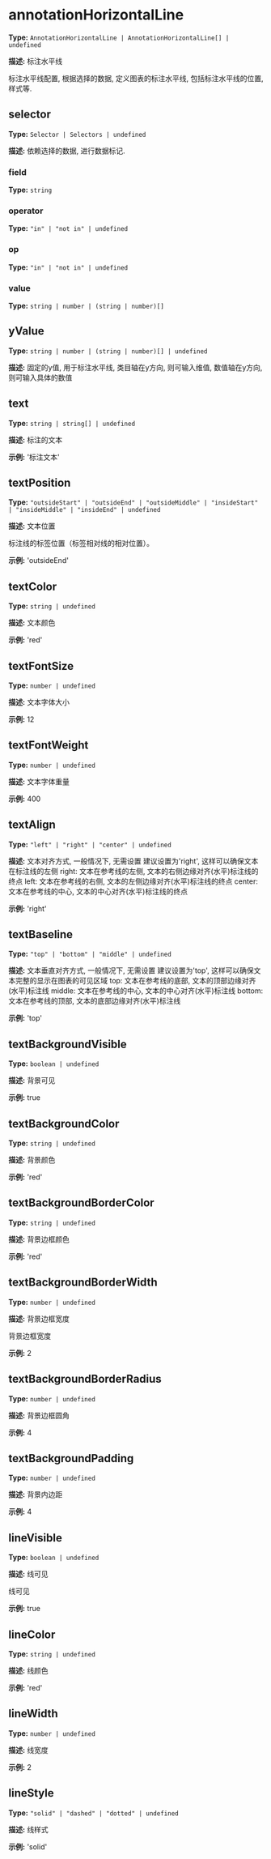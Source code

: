 # annotationHorizontalLine

**Type:** `AnnotationHorizontalLine | AnnotationHorizontalLine[] | undefined`

**描述:**
标注水平线
  
  标注水平线配置, 根据选择的数据, 定义图表的标注水平线, 包括标注水平线的位置, 样式等.


## selector

**Type:** `Selector | Selectors | undefined`

**描述:**
依赖选择的数据, 进行数据标记.


### field

**Type:** `string`

### operator

**Type:** `"in" | "not in" | undefined`

### op

**Type:** `"in" | "not in" | undefined`

### value

**Type:** `string | number | (string | number)[]`

## yValue

**Type:** `string | number | (string | number)[] | undefined`

**描述:**
固定的y值, 用于标注水平线, 类目轴在y方向, 则可输入维值, 数值轴在y方向, 则可输入具体的数值

## text

**Type:** `string | string[] | undefined`

**描述:**
标注的文本

**示例:**
'标注文本'

## textPosition

**Type:** `"outsideStart" | "outsideEnd" | "outsideMiddle" | "insideStart" | "insideMiddle" | "insideEnd" | undefined`

**描述:**
文本位置
  
  标注线的标签位置（标签相对线的相对位置）。

**示例:**
'outsideEnd'

## textColor

**Type:** `string | undefined`

**描述:**
文本颜色

**示例:**
'red'

## textFontSize

**Type:** `number | undefined`

**描述:**
文本字体大小

**示例:**
12

## textFontWeight

**Type:** `number | undefined`

**描述:**
文本字体重量

**示例:**
400

## textAlign

**Type:** `"left" | "right" | "center" | undefined`

**描述:**
文本对齐方式, 一般情况下, 无需设置
  建议设置为'right', 这样可以确保文本在标注线的左侧
  right: 文本在参考线的左侧, 文本的右侧边缘对齐(水平)标注线的终点
  left: 文本在参考线的右侧, 文本的左侧边缘对齐(水平)标注线的终点
  center: 文本在参考线的中心, 文本的中心对齐(水平)标注线的终点

**示例:**
'right'

## textBaseline

**Type:** `"top" | "bottom" | "middle" | undefined`

**描述:**
文本垂直对齐方式, 一般情况下, 无需设置
  建议设置为'top', 这样可以确保文本完整的显示在图表的可见区域
  top: 文本在参考线的底部, 文本的顶部边缘对齐(水平)标注线
  middle: 文本在参考线的中心, 文本的中心对齐(水平)标注线
  bottom: 文本在参考线的顶部, 文本的底部边缘对齐(水平)标注线

**示例:**
'top'

## textBackgroundVisible

**Type:** `boolean | undefined`

**描述:**
背景可见

**示例:**
true

## textBackgroundColor

**Type:** `string | undefined`

**描述:**
背景颜色

**示例:**
'red'

## textBackgroundBorderColor

**Type:** `string | undefined`

**描述:**
背景边框颜色

**示例:**
'red'

## textBackgroundBorderWidth

**Type:** `number | undefined`

**描述:**
背景边框宽度
  
  背景边框宽度

**示例:**
2

## textBackgroundBorderRadius

**Type:** `number | undefined`

**描述:**
背景边框圆角

**示例:**
4

## textBackgroundPadding

**Type:** `number | undefined`

**描述:**
背景内边距

**示例:**
4

## lineVisible

**Type:** `boolean | undefined`

**描述:**
线可见
  
  线可见

**示例:**
true

## lineColor

**Type:** `string | undefined`

**描述:**
线颜色

**示例:**
'red'

## lineWidth

**Type:** `number | undefined`

**描述:**
线宽度

**示例:**
2

## lineStyle

**Type:** `"solid" | "dashed" | "dotted" | undefined`

**描述:**
线样式

**示例:**
'solid'

